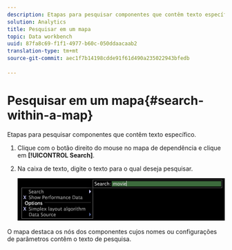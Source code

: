 ```yaml
---
description: Etapas para pesquisar componentes que contêm texto específico.
solution: Analytics
title: Pesquisar em um mapa
topic: Data workbench
uuid: 87fa8c69-f1f1-4977-b60c-050ddaacaab2
translation-type: tm+mt
source-git-commit: aec1f7b14198cdde91f61d490a235022943bfedb

---
```



# Pesquisar em um mapa{#search-within-a-map}

Etapas para pesquisar componentes que contêm texto específico.

1. Clique com o botão direito do mouse no mapa de dependência e clique em **[!UICONTROL Search]**.
1. Na caixa de texto, digite o texto para o qual deseja pesquisar.

   ![Informações da etapa](assets/vis_DependencyMap_Search.png)

O mapa destaca os nós dos componentes cujos nomes ou configurações de parâmetros contêm o texto de pesquisa.
